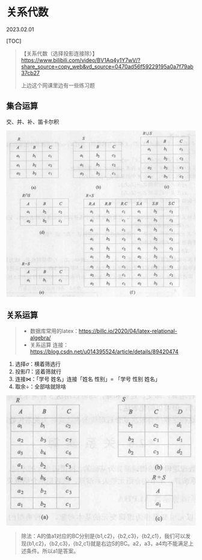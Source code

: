 # 关系代数
2023.02.01

[TOC]

> 【关系代数（选择投影连接除）】 https://www.bilibili.com/video/BV1Aq4y1Y7wV/?share_source=copy_web&vd_source=0470ad56f59229195a0a7f79ab37cb27
>
> 上边这个网课里边有一些练习题

## 集合运算

交、并、补、笛卡尔积

![image-20230201143758316](resources/image-20230201143758317.png)

## 关系运算

> * 数据库常用的latex：https://billc.io/2020/04/latex-relational-algebra/
> * 关系运算 连接：https://blog.csdn.net/u014395524/article/details/89420474

1. 选择$\sigma$：横着筛选行
2. 投影$\Pi$：竖着筛就行
3. 连接$\bowtie$：「学号 姓名」连接「姓名 性别」= 「学号 性别 姓名」
4. 取余$\div$：全部啥就除啥

![image-20230201161753605](resources/image-20230201161753605.png)

> 除法：A的值a1对应的BC分别是{b1,c2}，{b2,c3}，{b2,c1}，我们可以发现{b1,c2}，{b2,c3}，{b2,c1}就是右边S的BC。a2，a3，a4均不能满足上述条件。所以a1是答案。